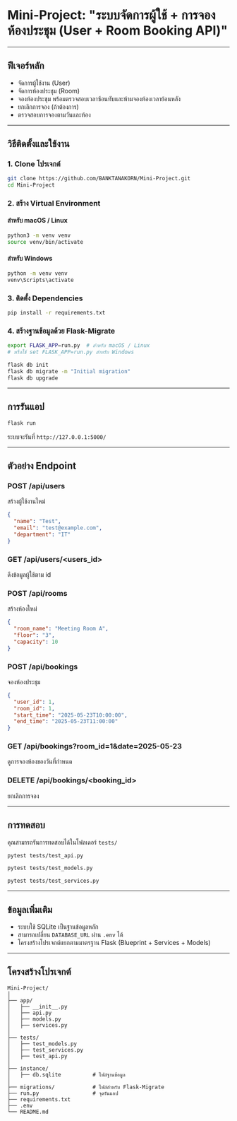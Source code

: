 # Mini-Project: "ระบบจัดการผู้ใช้ + การจองห้องประชุม (User + Room Booking API)"

---

## ฟีเจอร์หลัก

- จัดการผู้ใช้งาน (User)
- จัดการห้องประชุม (Room)
- จองห้องประชุม พร้อมตรวจสอบเวลาซ้อนทับและห้ามจองห้องเวลาย้อนหลัง
- ยกเลิกการจอง (ถ้าต้องการ)
- ตรวจสอบการจองตามวันและห้อง

---

## วิธีติดตั้งและใช้งาน

### 1. Clone โปรเจกต์

```bash
git clone https://github.com/BANKTANAKORN/Mini-Project.git
cd Mini-Project
```

### 2. สร้าง Virtual Environment

#### สำหรับ macOS / Linux
```bash
python3 -m venv venv
source venv/bin/activate
```

#### สำหรับ Windows
```bash
python -m venv venv
venv\Scripts\activate
```

### 3. ติดตั้ง Dependencies

```bash
pip install -r requirements.txt
```

### 4. สร้างฐานข้อมูลด้วย Flask-Migrate

```bash
export FLASK_APP=run.py  # สำหรับ macOS / Linux
# หรือใช้ set FLASK_APP=run.py สำหรับ Windows

flask db init
flask db migrate -m "Initial migration"
flask db upgrade
```

---

## การรันแอป

```bash
flask run
```

ระบบจะรันที่ `http://127.0.0.1:5000/`

---

## ตัวอย่าง Endpoint

### POST /api/users  
สร้างผู้ใช้งานใหม่  
```json
{
  "name": "Test",
  "email": "test@example.com",
  "department": "IT"
}
```

### GET /api/users/<users_id>   
ดึงข้อมูลผู้ใช้ตาม id

### POST /api/rooms  
สร้างห้องใหม่  
```json
{
  "room_name": "Meeting Room A",
  "floor": "3",
  "capacity": 10
}
```

### POST /api/bookings  
จองห้องประชุม  
```json
{
  "user_id": 1,
  "room_id": 1,
  "start_time": "2025-05-23T10:00:00",
  "end_time": "2025-05-23T11:00:00"
}
```

### GET /api/bookings?room_id=1&date=2025-05-23  
ดูการจองห้องของวันที่กำหนด

### DELETE /api/bookings/<booking_id>  
ยกเลิกการจอง

---

## การทดสอบ

คุณสามารถรันการทดสอบได้ในโฟลเดอร์ `tests/`  
```bash
pytest tests/test_api.py  
```
```bash
pytest tests/test_models.py  
```
```bash
pytest tests/test_services.py  
```

---

## ข้อมูลเพิ่มเติม

- ระบบใช้ SQLite เป็นฐานข้อมูลหลัก
- สามารถเปลี่ยน `DATABASE_URL` ผ่าน `.env` ได้
- โครงสร้างโปรเจกต์แยกตามมาตรฐาน Flask (Blueprint + Services + Models)

---

## โครงสร้างโปรเจกต์

```
Mini-Project/
│
├── app/
│   ├── __init__.py
│   ├── api.py
│   ├── models.py
│   ├── services.py
│
├── tests/
│   ├── test_models.py
│   ├── test_services.py
│   ├── test_api.py
│
├── instance/
│   ├── db.sqlite          # ไฟล์ฐานข้อมูล
│
├── migrations/            # ไฟล์สำหรับ Flask-Migrate
├── run.py                 # จุดรันแอป
├── requirements.txt
├── .env
└── README.md
```
